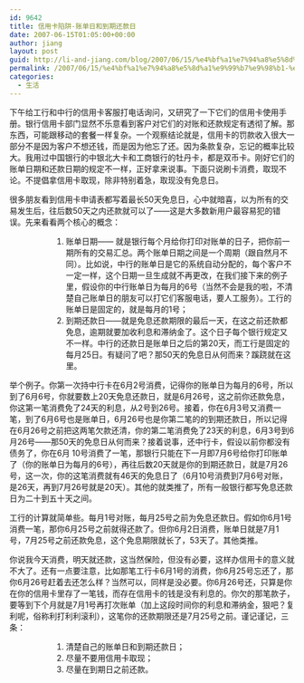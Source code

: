 ```yaml
---
id: 9642
title: 信用卡陷阱-账单日和到期还款日
date: 2007-06-15T01:05:00+00:00
author: jiang
layout: post
guid: http://li-and-jiang.com/blog/2007/06/15/%e4%bf%a1%e7%94%a8%e5%8d%a1%e9%99%b7%e9%98%b1-%e8%b4%a6%e5%8d%95%e6%97%a5%e5%92%8c%e5%88%b0%e6%9c%9f%e8%bf%98%e6%ac%be%e6%97%a5/
permalink: /2007/06/15/%e4%bf%a1%e7%94%a8%e5%8d%a1%e9%99%b7%e9%98%b1-%e8%b4%a6%e5%8d%95%e6%97%a5%e5%92%8c%e5%88%b0%e6%9c%9f%e8%bf%98%e6%ac%be%e6%97%a5/
categories:
  - 生活
---
```

下午给工行和中行的信用卡客服打电话询问，又研究了一下它们的信用卡使用手册。银行信用卡部门显然不乐意看到客户对它们的对账和还款规定有透彻了解。那东西，可能跟移动的套餐一样复杂。一个观察结论就是，信用卡的罚款收入很大一部分不是因为客户不想还钱，而是因为他忘了还。因为条款复杂，忘记的概率比较大。我用过中国银行的中银北大卡和工商银行的牡丹卡，都是双币卡。刚好它们的账单日期和还款日期的规定不一样，正好拿来说事。下面只说刷卡消费，取现不论。不提倡拿信用卡取现，除非特别着急，取现没有免息日。 

很多朋友看到信用卡申请表都写着最长50天免息日，心中就暗喜，以为所有的交易发生后，往后数50天之内还款就可以了——这是大多数新用户最容易犯的错误。先来看看两个核心的概念：

<ol style="margin-left:57pt">
  <li>
    账单日期—— 就是银行每个月给你打印对账单的日子，把你前一期所有的交易汇总。两个账单日期之间是一个周期（跟自然月不同）。比如说，中行的账单日是它的系统自动分配的，每个客户不一定一样，这个日期一旦生成就不再更改，在我们接下来的例子里，假设你的中行账单日为每月的6号（当然不会是我的啦，不清楚自己账单日的朋友可以打它们客服电话，要人工服务）。工行的账单日是固定的，就是每月的1号；
  </li>
  <li>
    到期还款日——就是免息还款期限的最后一天，在这之前还款都免息，逾期就要加收利息和滞纳金了。这个日子每个银行规定又不一样。中行的还款日是账单日之后的第20天，而工行是固定的每月25日。有疑问了吧？那50天的免息日从何而来？蹊跷就在这里。
  </li>
</ol>

举个例子。你第一次持中行卡在6月2号消费，记得你的账单日为每月的6号，所以到了6月6号，你就要数上20天免息还款日，就是6月26号，这之前你还款免息，你这第一笔消费免了24天的利息，从2号到26号。接着，你在6月3号又消费一笔，到了6月6号也是账单日，6月26号也是你第二笔的的到期还款日，所以记得在6月26号之前把这两笔欠款还清，你的第二笔消费免了23天的利息，6月3号到6月26号——那50天的免息日从何而来？接着说事，还中行卡，假设以前你都没有债务了，你在6月 10号消费了一笔，那银行只能在下一月即7月6号给你打印账单了（你的账单日为每月的6号），再往后数20天就是你的到期还款日，就是7月26号，这一次，你的这笔消费就有46天的免息日了（6月10号消费到7月6号对账，是26天，再到7月26号就是20天）。其他的就类推了，所有一般银行都写免息还款日为二十到五十天之间。 

工行的计算就简单些。每月1号对账，每月25号之前为免息还款日。假如你6月1号消费一笔，那你6月25号之前就得还款了。但你6月2日消费，账单日就是7月1号，7月25号之前还款免息，这个免息期限就长了，53天了。其他类推。 

你说我今天消费，明天就还款，这当然保险，但没有必要，这样办信用卡的意义就不大了。还有一点要注意，比如那笔工行卡6月1号的消费，你6月25号忘还了，那你6月26号赶着去还怎么样？当然可以，同样是没必要。你6月26号还，只算是你在你的信用卡里存了一笔钱，而存在信用卡的钱是没有利息的。你欠的那笔款子，要等到下个月就是7月1号再打次账单（加上这段时间你的利息和滞纳金，狠吧？复利呢，俗称利打利利滚利），这笔你的还款期限还是7月25号之前。谨记谨记，三条：

<ol style="margin-left:57pt">
  <li>
    清楚自己的账单日和到期还款日；
  </li>
  <li>
    尽量不要用信用卡取现；
  </li>
  <li>
    尽量在到期日之前还款。
  </li>
</ol>